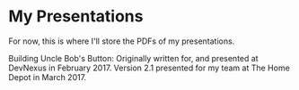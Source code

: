 # My Presentations
For now, this is where I'll store the PDFs of my presentations.

Building Uncle Bob's Button: Originally written for, and presented at DevNexus in February 2017. Version 2.1 presented for my team at The Home Depot in March 2017.

